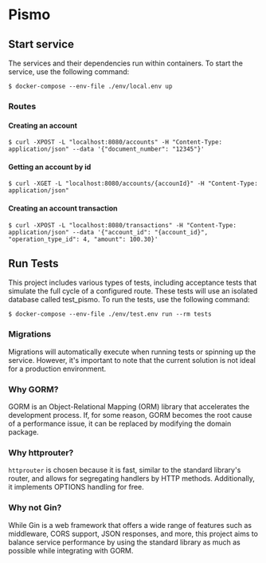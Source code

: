 # Pismo

## Start service

The services and their dependencies run within containers. To start the service, use the following command:

```console
$ docker-compose --env-file ./env/local.env up
```

### Routes


#### Creating an account

```console
$ curl -XPOST -L "localhost:8080/accounts" -H "Content-Type: application/json" --data '{"document_number": "12345"}'
```

#### Getting an account by id

```console
$ curl -XGET -L "localhost:8080/accounts/{accounId}" -H "Content-Type: application/json"
```

#### Creating an account transaction

```console
$ curl -XPOST -L "localhost:8080/transactions" -H "Content-Type: application/json" --data '{"account_id": "{account_id}", "operation_type_id": 4, "amount": 100.30}'
```

## Run Tests

This project includes various types of tests, including acceptance tests that simulate the full cycle of a configured route. These tests will use an isolated database called test_pismo. To run the tests, use the following command:

```console
$ docker-compose --env-file ./env/test.env run --rm tests
```

### Migrations

Migrations will automatically execute when running tests or spinning up the service. However, it's important to note that the current solution is not ideal for a production environment.

### Why GORM?

GORM is an Object-Relational Mapping (ORM) library that accelerates the development process. If, for some reason, GORM becomes the root cause of a performance issue, it can be replaced by modifying the domain package.

### Why httprouter?

`httprouter` is chosen because it is fast, similar to the standard library's router, and allows for segregating handlers by HTTP methods. Additionally, it implements OPTIONS handling for free.

### Why not Gin?

While Gin is a web framework that offers a wide range of features such as middleware, CORS support, JSON responses, and more, this project aims to balance service performance by using the standard library as much as possible while integrating with GORM.
